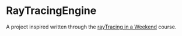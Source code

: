 # RayTracingEngine
 A project inspired written through the [rayTracing in a Weekend](https://raytracing.github.io/books/RayTracingInOneWeekend.html#outputanimage) course.
